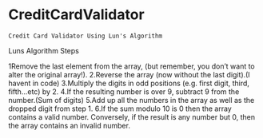 # CreditCardValidator
    Credit Card Validator Using Lun's Algorithm

Luns Algorithm Steps 

1Remove the last element from the array, (but remember, you don’t want to alter the original array!).
2.Reverse the array (now without the last digit).(I havent in code)
3.Multiply the digits in odd positions (e.g. first digit, third, fifth…etc) by 2. 
4.If the resulting number is over 9, subtract 9 from the number.(Sum of digits)
5.Add up all the numbers in the array as well as the dropped digit from step 1. 
6.If the sum modulo 10 is 0 then the array contains a valid number. Conversely, 
if the result is any number but 0, then the array contains an invalid number.



